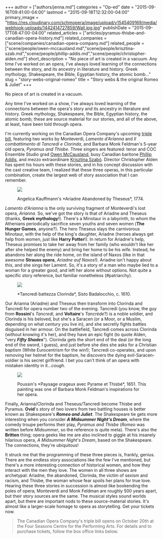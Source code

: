 +++
author = ["authors/jenna.md"]
categories = "Op-ed"
date = "2015-09-16T09:41:00-04:00"
lastmod = "2015-09-18T12:32:00-04:00"
primary_image = "https://res.cloudinary.com/schmopera/image/upload/v1545409169/media/webhook-uploads/1442414727859/Wall.jpg.jpg"
publishDate = "2015-09-17T08:47:00-04:00"
related_articles = ["articles/pyramus-thisbe-and-canadian-opera-history.md"]
related_companies = ["scene/companies/canadian-opera-company.md"]
related_people = ["scene/people/owen-mccausland.md","scene/people/krisztina-szab.md","scene/people/phillip-addis.md","scene/people/christopher-alden.md"]
short_description = "No piece of art is created in a vacuum. Any time I&#039;ve worked on an opera, I&#039;ve always loved learning of the connections between the story, and its ancestry in literature and history. Greek mythology, Shakespeare, the Bible, Egyptian history, the atomic bomb..."
slug = "story-webs-original-romeo"
title = "Story webs &amp; the original Romeo &amp; Juliet"
+++

No piece of art is created in a vacuum. 

Any time I've worked on a show, I've always loved learning of the connections between the opera's story and its ancestry in literature and history. Greek mythology, Shakespeare, the Bible, Egyptian history, the atomic bomb; these are source material for our stories, and all of the above, at least, have been told through opera.

I'm currently working on the Canadian Opera Company's upcoming [triple bill](http://www.coc.ca/PerformancesAndTickets/1516Season/PyramusandThisbe.aspx), featuring two works by Monteverdi, *Lamento d'Arianna* and *Il combattimento di Tancredi e Clorinda*, and Barbara Monk Feldman's 5-year old opera, *Pyramus and Thisbe*. Three singers are featured: tenor and COC Ensemble Studio grad [Owen McCausland](/scene/people/owen-mccausland/), busy Canadian baritone [Phillip Addis](/scene/people/phillip-addis/), and mezzo extraordinare [Krisztina Szabó](/scene/people/krisztina-szabo/). Director Christopher Alden has spent his hours with these stories, and in his concept discussion with the cast creative team, I realized that these three operas, in this particular combination, create the largest web of story association that I can remember.

<figure data-type="image">

![](https://res.cloudinary.com/schmopera/image/upload/v1545409169/media/webhook-uploads/1442413568763/Angelica_Kauffmann_-_Ariadne_Abandoned_by_Theseus_-_Google_Art_Project.jpg.jpg)
<figcaption>Angelica Kauffmann's *Ariadne Abandoned by Theseus*, 1774.</figcaption>
</figure>

*Lamento d'Arianna* is the only surviving fragment of Monteverdi's lost opera, *Arianna*. So, we've got the story is that of Ariadne and Theseus (thanks, **Greek mythology**!). There's a Minotaur in a labyrinth, to whom the Athenians periodically sacrifice seven youths and seven women (**The Hunger Games**, anyone?). The hero Theseus slays the carnivorous Minotaur, with the help of the king's daughter, Ariadne (heroes always get help from women, just like **Harry Potter**!). In return for Ariadne's help, Theseus promises to take her away from her family (who wouldn't like her after she helped the enemy) and bring her home to be his wife. Instead, he abandons her along the ride home, on the island of Naxos (like in that awesome **Strauss opera**, *Ariadne auf Naxos*!). Ariadne isn't happy about this, and she sings her Lament. So, it's a story of a man who maybe lied to a woman for a greater good, and left her alone without options. Not quite a specific story reference, but familiar nonetheless (#patriarchy).

<figure data-type="image">

![](https://res.cloudinary.com/schmopera/image/upload/v1545409169/media/webhook-uploads/1442413857536/s.-badalocchio-tancredi-battezza-clorinda-modena-galleria-estense.jpg.jpg)
<figcaption>*Tancredi battezza Clorinda*, Sisto Badalocchio, c. 1610.</figcaption>
</figure>

Our Arianna (Ariadne) and Theseus then transform into Clorinda and Tancredi for opera number two of the evening. Tancredi (you know, the guy from **Rossini**'s *Tancredi*, and **Voltaire**'s *Tancrède*?) is a noble soldier, and Clorinda is his beloved, but she's a Saracen (or a Moor, or a Muslim, depending on what century you live in), and she secretly fights battles disguised in her armour. On the battlefield, Tancredi comes across Clorinda (without knowing it's her), and they have an epic fight (to quote Alden, "very ***Fifty Shades***"). Clorinda gets the short end of the deal (or the long end of the sword, I guess), and just before she dies she asks for a Christian baptism (White Eurocentrism for the win!); Tancredi co-operates, and upon removing her helmet for the baptism, he discovers the dying evil-Saracen-soldier is his secret girlfriend. I bet you can't think of an opera with mistaken identity in it...*cough*.

<figure data-type="image">

![](https://res.cloudinary.com/schmopera/image/upload/v1545409169/media/webhook-uploads/1442413282528/poussin.jpg.jpg)
<figcaption> Poussin's *Paysage orageux avec Pyrame et Thisbé*, 1651. This painting was one of Barbara Monk Feldman's inspirations for her opera.</figcaption> 
</figure>

Finally, Arianna/Clorinda and Theseus/Tancredi become Thisbe and Pyramus. **Ovid**'s story of two lovers from two battling houses is better known as Shakespeare's ***Romeo and Juliet***. The Shakespeare tie gets more interesting when you consider ***A Midsummer Night's Dream***, where the comedy troupe performs their play, *Pyramus and Thisbe* (*Romeo* was written before *Midsummer*, so the reference is quite meta). There's also the **Britten** thing; opera geeks like me are also inclined to giggle at his insanely hilarious opera, *A Midsummer Night's Dream*, based on the Shakespeare. The  connections, they're ubiquitous!

It struck me that the programming of these three pieces is, frankly, genius. There are the endless story associations like the few I've mentioned, but there's a more interesting connection of historical women, and how they interact with the men they love. The women in all three shows are archetypal: Ariadne, the abandoned, Clorinda, the victim of sexism and racism, and Thisbe, the woman whose fear spoils her plans for true love. Hearing these three stories in succession is almost like bookending the poles of opera; Monteverdi and Monk Feldman are roughly 500 years apart, but their story sources are the same. The musical styles sound worlds apart, but there are important nods to these source-material stories. It's almost like a larger-scale homage to opera as storytelling. Get your tickets now.

>The Canadian Opera Company's triple bill opens on October 20th at the Four Seasons Centre for the Performing Arts. For details and to purchase tickets, follow the box office links below.

